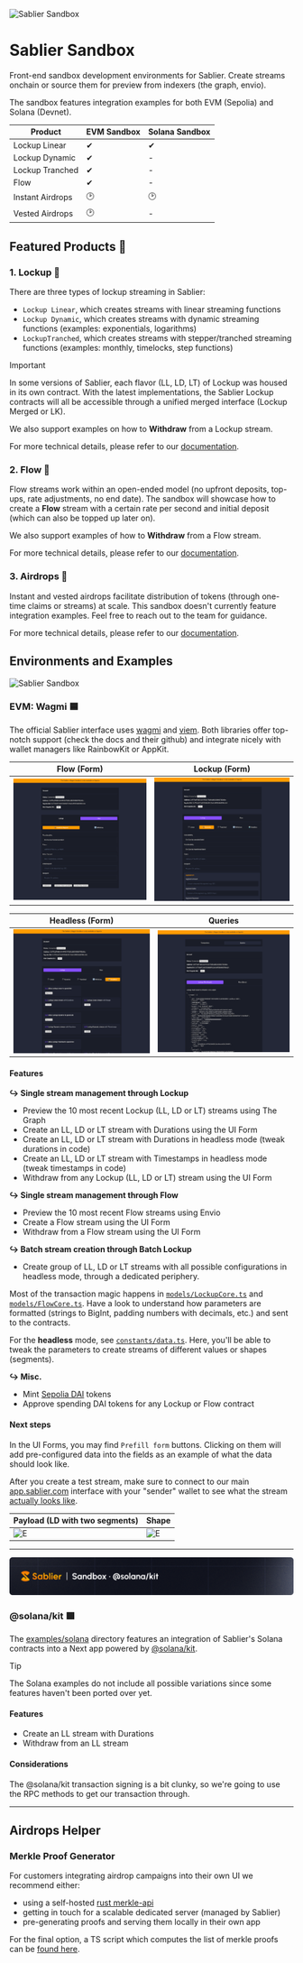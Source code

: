 ![Sablier Sandbox](/packages/assets/banner.png)

# Sablier Sandbox

Front-end sandbox development environments for Sablier. Create streams onchain or source them for preview from indexers
(the graph, envio).

The sandbox features integration examples for both EVM (Sepolia) and Solana (Devnet).

| Product          | EVM Sandbox | Solana Sandbox |
| ---------------- | ----------- | -------------- |
| Lockup Linear    | ✔︎         | ✔︎            |
| Lockup Dynamic   | ✔︎         | -              |
| Lockup Tranched  | ✔︎         | -              |
| Flow             | ✔︎         | -              |
| Instant Airdrops | 🕑          | 🕑             |
| Vested Airdrops  | 🕑          | -              |

## Featured Products 🔮

### 1. Lockup 🔮

There are three types of lockup streaming in Sablier:

- `Lockup Linear`, which creates streams with linear streaming functions
- `Lockup Dynamic`, which creates streams with dynamic streaming functions (examples: exponentials, logarithms)
- `LockupTranched`, which creates streams with stepper/tranched streaming functions (examples: monthly, timelocks, step
  functions)

> [!IMPORTANT]
>
> In some versions of Sablier, each flavor (LL, LD, LT) of Lockup was housed in its own contract. With the latest
> implementations, the Sablier Lockup contracts will all be accessible through a unified merged interface (Lockup Merged
> or LK).

We also support examples on how to **Withdraw** from a Lockup stream.

For more technical details, please refer to our [documentation](https://docs.sablier.com).

### 2. Flow 🔮

Flow streams work within an open-ended model (no upfront deposits, top-ups, rate adjustments, no end date). The sandbox
will showcase how to create a **Flow** stream with a certain rate per second and initial deposit (which can also be
topped up later on).

We also support examples of how to **Withdraw** from a Flow stream.

For more technical details, please refer to our [documentation](https://docs.sablier.com).

### 3. Airdrops 🔮

Instant and vested airdrops facilitate distribution of tokens (through one-time claims or streams) at scale. This
sandbox doesn't currently feature integration examples. Feel free to reach out to the team for guidance.

For more technical details, please refer to our [documentation](https://docs.sablier.com).

## Environments and Examples

![Sablier Sandbox](/packages/assets/banner-s2.png)

### EVM: Wagmi 🟦

The official Sablier interface uses [wagmi](wagmi.sh/) and [viem](https://viem.sh/). Both libraries offer top-notch
support (check the docs and their github) and integrate nicely with wallet managers like RainbowKit or AppKit.

| Flow (Form)                            | Lockup (Form)                                    |
| -------------------------------------- | ------------------------------------------------ |
| ![FL](./packages/assets/flow-dark.png) | ![LD](./packages/assets/lockup-dynamic-dark.png) |

| Headless (Form)                           | Queries                                  |
| ----------------------------------------- | ---------------------------------------- |
| ![H](./packages/assets/headless-dark.png) | ![Q](./packages/assets/queries-dark.png) |

#### Features

**↪ Single stream management through Lockup**

- Preview the 10 most recent Lockup (LL, LD or LT) streams using The Graph
- Create an LL, LD or LT stream with Durations using the UI Form
- Create an LL, LD or LT stream with Durations in headless mode (tweak durations in code)
- Create an LL, LD or LT stream with Timestamps in headless mode (tweak timestamps in code)
- Withdraw from any Lockup (LL, LD or LT) stream using the UI Form

**↪ Single stream management through Flow**

- Preview the 10 most recent Flow streams using Envio
- Create a Flow stream using the UI Form
- Withdraw from a Flow stream using the UI Form

**↪ Batch stream creation through Batch Lockup**

- Create group of LL, LD or LT streams with all possible configurations in headless mode, through a dedicated periphery.

Most of the transaction magic happens in [`models/LockupCore.ts`](/examples/evm/src/models/LockupCore.ts) and
[`models/FlowCore.ts`](/examples/evm/src/models/FlowCore.ts). Have a look to understand how parameters are formatted
(strings to BigInt, padding numbers with decimals, etc.) and sent to the contracts.

For the **headless** mode, see [`constants/data.ts`](/examples/evm/src/constants/data.ts). Here, you'll be able to tweak
the parameters to create streams of different values or shapes (segments).

**↪ Misc.**

- Mint [Sepolia DAI](https://sepolia.etherscan.io/token/0x776b6fc2ed15d6bb5fc32e0c89de68683118c62a) tokens
- Approve spending DAI tokens for any Lockup or Flow contract

#### Next steps

In the UI Forms, you may find `Prefill form` buttons. Clicking on them will add pre-configured data into the fields as
an example of what the data should look like.

After you create a test stream, make sure to connect to our main [app.sablier.com](https://app.sablier.com) interface
with your "sender" wallet to see what the stream [actually looks like](https://docs.sablier.com/apps/features/overview).

| Payload (LD with two segments)            | Shape                                      |
| ----------------------------------------- | ------------------------------------------ |
| ![E](./packages/assets/emission-code.png) | ![E](./packages/assets/emission-shape.png) |

---

![Sablier Sandbox Solana](/packages/assets/banner-sandbox-solana.png)

### @solana/kit 🟪

The [examples/solana](/examples/solana/) directory features an integration of Sablier's Solana contracts into a Next app
powered by [@solana/kit](https://github.com/anza-xyz/kit).

> [!TIP]
>
> The Solana examples do not include all possible variations since some features haven't been ported over yet.

#### Features

- Create an LL stream with Durations
- Withdraw from an LL stream

#### Considerations

The @solana/kit transaction signing is a bit clunky, so we're going to use the RPC methods to get our transaction
through.

---

## Airdrops Helper

### Merkle Proof Generator

For customers integrating airdrop campaigns into their own UI we recommend either:

- using a self-hosted [rust merkle-api](https://github.com/sablier-labs/merkle-api)
- getting in touch for a scalable dedicated server (managed by Sablier)
- pre-generating proofs and serving them locally in their own app

For the final option, a TS script which computes the list of merkle proofs can be
[found here](https://gist.github.com/gavriliumircea/c94ccbabac4b71c307040a3516207ae1).
